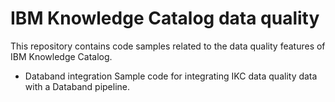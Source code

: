# IBM Knowledge Catalog data quality
This repository contains code samples related to the data quality features of IBM Knowledge Catalog.

- Databand integration
  Sample code for integrating IKC data quality data with a Databand pipeline.
